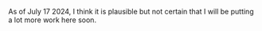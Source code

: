 As of July 17 2024, I think it is plausible but not certain that I will be putting a lot more work here soon.
